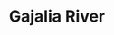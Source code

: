 ---
title: "Gajalia River"
title_bn: "গজালিয়া নদী"
description: "It originates from the Khairabad river at the boundary of two district of Barisal and Jhalakathi. It indicates the boundary between Barguna and Jhalakathi district."
---